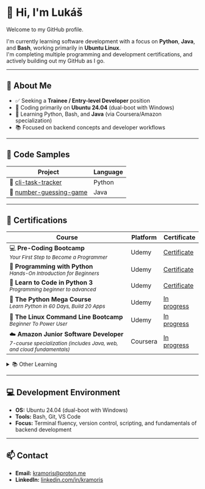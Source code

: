 # 👋 Hi, I'm Lukáš

Welcome to my GitHub profile.

I'm currently learning software development with a focus on **Python**, **Java**, and **Bash**, working primarily in **Ubuntu Linux**.  
I'm completing multiple programming and development certifications, and actively building out my GitHub as I go.

---

## 🎯 About Me

- ✅ Seeking a **Trainee / Entry-level Developer** position  
- 🐧 Coding primarily on **Ubuntu 24.04** (dual-boot with Windows)  
- 🧠 Learning Python, Bash, and **Java** (via Coursera/Amazon specialization)  
- 📚 Focused on backend concepts and developer workflows

---

## 🧪 Code Samples

| Project | Language |
|---------|----------|
| 📝 [cli-task-tracker](https://github.com/kramoris/cli-task-tracker) | Python |
| 🎯 [number-guessing-game](https://github.com/kramoris/number-guessing-game) | Java |

---

## 📜 Certifications

| Course | Platform | Certificate |
|--------|----------|-------------|
| 💻 **Pre-Coding Bootcamp**<br><sub>*Your First Step to Become a Programmer*</sub> | Udemy | [Certificate](https://www.udemy.com/certificate/UC-2037d7c6-f171-416d-b8ed-720013bd6cc6/) |
| 🐍 **Programming with Python**<br><sub>*Hands-On Introduction for Beginners*</sub> | Udemy | [Certificate](https://www.udemy.com/certificate/UC-94bcb0fb-2953-4857-8890-d827f4a21f72/) |
| 🐍 **Learn to Code in Python 3**<br><sub>*Programming beginner to advanced*</sub> | Udemy | [Certificate](https://www.udemy.com/certificate/UC-4cb97f07-103f-41fe-8260-e2fdd50871d7/) |
| 🐍 **The Python Mega Course**<br><sub>*Learn Python in 60 Days, Build 20 Apps*</sub> | Udemy | [In progress](https://www.udemy.com/share/101Wa03@B0nNGdUqqCqftmxGjJTXmejFrdQGkhfIlq4LN119F_wxFqWd46ufBq84dh_Md7-n/) |
| 🐧 **The Linux Command Line Bootcamp**<br><sub>*Beginner To Power User*</sub> | Udemy | [In progress](https://www.udemy.com/share/104wzq3@neK-oZvAazNFM-BKjfAvQsT5AwTLN6m7Rm-Jk-EZBJNRYfINdSabBzkpQ5nrx3WJ/) |
| ☁️ **Amazon Junior Software Developer**<br><sub>*7-course specialization (includes Java, web, and cloud fundamentals)*</sub> | Coursera | [In progress](https://coursera.org/professional-certificates/amazon-junior-software-developer) |

<details>
<summary>📚 Other Learning</summary>

| Course | Platform | Certificate |
|--------|----------|-------------|
| 🧠 **Learning How to Learn**<br><sub>*Powerful mental tools to help you master tough subjects*</sub> | Coursera | [Certificate](https://coursera.org/share/66272bbcde85fc75eec95f6810853821) |
| 🎨 **Learn the Entire Affinity Suite**<br><sub>*Photo, Designer & Publisher — create visuals, logos, and more*</sub> | Udemy | [Certificate](https://www.udemy.com/certificate/UC-cda6b0c3-801e-42a5-8e44-3c9343e47e23/) |

</details>

---

## 💻 Development Environment

- **OS:** Ubuntu 24.04 (dual-boot with Windows)  
- **Tools:** Bash, Git, VS Code  
- **Focus:** Terminal fluency, version control, scripting, and fundamentals of backend development

---

## 📫 Contact

- **Email:** kramoris@proton.me  
- **LinkedIn:** [linkedin.com/in/kramoris](https://www.linkedin.com/in/kramoris/)
